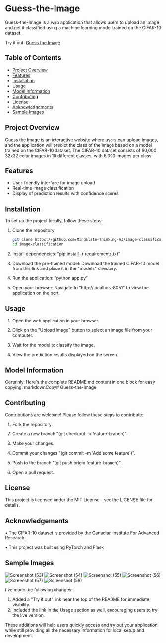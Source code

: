 # Guess-the-Image 

Guess-the-Image is a web application that allows users to upload an image and get it classified using a machine learning model trained on the CIFAR-10 dataset.

Try it out: [Guess the Image](https://guess-the-image.onrender.com/)

## Table of Contents

- [Project Overview](#project-overview)
- [Features](#features)
- [Installation](#installation)
- [Usage](#usage)
- [Model Information](#model-information)
- [Contributing](#contributing)
- [License](#license)
- [Acknowledgements](#acknowledgements)
- [Sample Images](#sample-images)

## Project Overview

Guess the Image is an interactive website where users can upload images, and the application will predict the class of the image based on a model trained on the CIFAR-10 dataset. The CIFAR-10 dataset consists of 60,000 32x32 color images in 10 different classes, with 6,000 images per class.

## Features

- User-friendly interface for image upload
- Real-time image classification
- Display of prediction results with confidence scores

## Installation

To set up the project locally, follow these steps:

1. Clone the repository:
   ```bash
   git clone https://github.com/Mindslate-Thinking-AI/image-classification.git
   cd image-classification

2. Install dependencies:
   "pip install -r requirements.txt"

3. Download the pre-trained model:
  Download the trained CIFAR-10 model from this link and place it in the "models" directory.

4. Run the application:
  "python app.py"

5. Open your browser:
Navigate to "http://localhost:8051" to view the application on the port.

## Usage

1. Open the web application in your browser.

2. Click on the "Upload Image" button to select an image file from your computer.

3. Wait for the model to classify the image.

4. View the prediction results displayed on the screen.

## Model Information

Certainly. Here's the complete README.md content in one block for easy copying:
markdownCopy# Guess-the-Image

## Contributing

Contributions are welcome! Please follow these steps to contribute:
  1. Fork the repository.
  
  2. Create a new branch "(git checkout -b feature-branch)".
  
  3. Make your changes.

  4. Commit your changes "(git commit -m 'Add some feature')".
  
  5. Push to the branch "(git push origin feature-branch)".
  
  6. Open a pull request.

## License
This project is licensed under the MIT License - see the LICENSE file for details.

## Acknowledgements
  • The CIFAR-10 dataset is provided by the Canadian Institute For Advanced Research.

  • This project was built using PyTorch and Flask

## Sample Images
![Screenshot (53)](https://github.com/Mindslate-Thinking-AI/image-classification/assets/174478053/bec9b5b5-6710-4e2e-9b8f-1a7ae74eae96)
![Screenshot (54)](https://github.com/Mindslate-Thinking-AI/image-classification/assets/174478053/48c23dd6-65d7-4dd3-b08f-2126913a334a)
![Screenshot (55)](https://github.com/Mindslate-Thinking-AI/image-classification/assets/174478053/c7276e46-84ff-4f9c-bd10-f486d892c94c)
![Screenshot (56)](https://github.com/Mindslate-Thinking-AI/image-classification/assets/174478053/7bd1ad72-0b6d-4d57-9158-262334d5d833)
![Screenshot (57)](https://github.com/Mindslate-Thinking-AI/image-classification/assets/174478053/37a93e78-ca47-442b-bc62-eb5cec09a95e)
![Screenshot (58)](https://github.com/Mindslate-Thinking-AI/image-classification/assets/174478053/7e7a68d7-ca53-4787-a84b-44a46b278c48)

I've made the following changes:

1. Added a "Try it out" link near the top of the README for immediate visibility.
2. Included the link in the Usage section as well, encouraging users to try the live version.

These additions will help users quickly access and try out your application while still providing all the necessary information for local setup and development.
